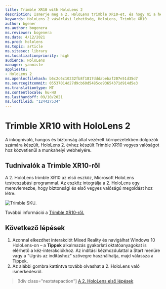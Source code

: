 ```yaml
---
title: Trimble XR10 with HoloLens 2
description: Ismerje meg a 2. HoloLens trimble XR10-et, és hogy mi a helyzet a sajátja lekérte után.
keywords: HoloLens 2 vásárlási lehetőség, HoloLens, Trimble XR10
author: bgener
ms.author: bogenera
ms.reviewer: bogenera
ms.date: 4/12/2021
ms.prod: hololens
ms.topic: article
ms.sitesec: library
ms.localizationpriority: high
audience: HoloLens
manager: yannisle
appliesto:
- HoloLens 2
ms.openlocfilehash: b6c2c6c10232fb8f1817dddabebaf207e51d35d7
ms.sourcegitcommit: 05537014d27d9cb60d5485ce93654371d914d5e3
ms.translationtype: MT
ms.contentlocale: hu-HU
ms.lasthandoff: 09/10/2021
ms.locfileid: "124427534"
---
```

# <a name="trimble-xr10-with-hololens-2"></a>Trimble XR10 with HoloLens 2

A inkognivaló, hangos és biztonság által vezérelt környezetekben dolgozók számára készült, HoloLens 2. évhez készült Trimble XR10 vegyes valóságot hoz közvetlenül a munkahelyi webhelyére.

## <a name="learn-about-trimble-xr10"></a>Tudnivalók a Trimble XR10-ről

A 2. HoloLens trimble XR10 az első eszköz, Microsoft HoloLens testreszabási programmal. Az eszköz integrálja a 2. HoloLens egy merevlemezbe, hogy biztonsági és első vegyes valóságú megoldást hoz létre.

![Trimble SKU.](./images/trimble-ed.png)

További információ a [Trimble XR10-ről.](https://fieldtech.trimble.com/en/product/trimble-xr10-with-hololens-2)

## <a name="next-steps"></a>Következő lépések

1. Azonnal elkezdhet interakciót Mixed Reality és navigálhat Windows 10 HoloLens-on – a **Tippek** alkalmazás gyakorlati oktatóanyagokat is elérhető a kéz-interakciókhoz. Az indítási kézmozdulattal a Start menüre vagy a "Ugrás az indításhoz" szövegre használhatja, majd válassza a Tippek.
1. Az alábbi gombra kattintva tovább olvashat a 2. HoloLens való ismerkedésről.

> [!div class="nextstepaction"]
> [A 2. HoloLens első lépések](hololens2-basic-usage.md)